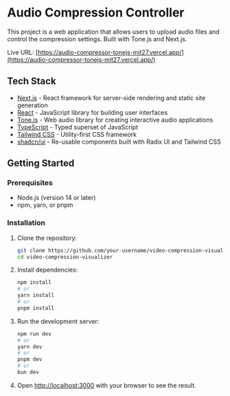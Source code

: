 # Audio Compression Controller

This project is a web application that allows users to upload audio files and control the compression settings. Built with Tone.js and Next.js.

Live URL: [https://audio-compressor-tonejs-mit27.vercel.app/](https://audio-compressor-tonejs-mit27.vercel.app/)

## Tech Stack

- [Next.js](https://nextjs.org) - React framework for server-side rendering and static site generation
- [React](https://reactjs.org) - JavaScript library for building user interfaces
- [Tone.js](https://tonejs.github.io) - Web audio library for creating interactive audio applications
- [TypeScript](https://www.typescriptlang.org) - Typed superset of JavaScript
- [Tailwind CSS](https://tailwindcss.com) - Utility-first CSS framework
- [shadcn/ui](https://ui.shadcn.com) - Re-usable components built with Radix UI and Tailwind CSS

## Getting Started

### Prerequisites

- Node.js (version 14 or later)
- npm, yarn, or pnpm

### Installation

1. Clone the repository:
   ```bash
   git clone https://github.com/your-username/video-compression-visualizer.git
   cd video-compression-visualizer
   ```

2. Install dependencies:
   ```bash
   npm install
   # or
   yarn install
   # or
   pnpm install
   ```

3. Run the development server:
   ```bash
   npm run dev
   # or
   yarn dev
   # or
   pnpm dev
   # or
   bun dev
   ```

4. Open [http://localhost:3000](http://localhost:3000) with your browser to see the result.
